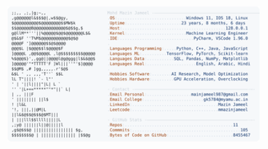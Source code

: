 <picture>
  <source srcset="https://raw.githubusercontent.com/mmazinjameel/mmazinjameel/main/dark_mode.svg?v=1752243086" media="(prefers-color-scheme: dark)">
  <img src="https://raw.githubusercontent.com/mmazinjameel/mmazinjameel/main/light_mode.svg?v=1752243086">
</picture>
